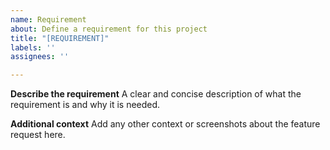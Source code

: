 ```yaml
---
name: Requirement
about: Define a requirement for this project
title: "[REQUIREMENT]"
labels: ''
assignees: ''

---
```


**Describe the requirement**
A clear and concise description of what the requirement is and why it is needed.

**Additional context**
Add any other context or screenshots about the feature request here.

